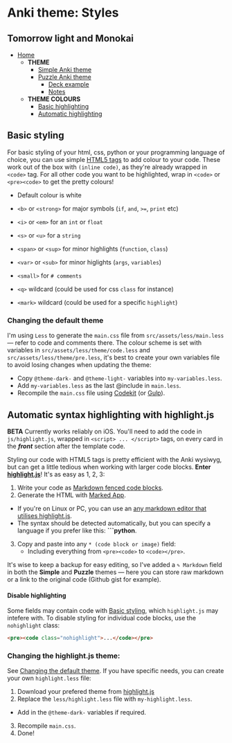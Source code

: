 # Anki theme: Styles
## Tomorrow light and Monokai

- [Home](../../../../README.md)
  - **THEME**
    - [Simple Anki theme](../../README.md#simple-theme)
    - [Puzzle Anki theme](../../README.md#puzzle-theme)
      - [Deck example](../../../dist/deck/README.md)
      - [Notes](../README.md#notes)
  - **THEME COLOURS**
    - [Basic highlighting](#)
    - [Automatic highlighting](#automatic-syntax-highlighting-with-highlightjs)


## Basic styling

For basic styling of your html, css, python or your programming language of choice, you can use simple [HTML5 tags](https://developer.mozilla.org/en/docs/Web/HTML/Element) to add colour to your code. These work out of the box with `(inline code)`, as they're already wrapped in `<code>` tag. For all other code you want to be highlighted, wrap in `<code>` or `<pre><code>` to get the pretty colours!

- Default colour is white
- `<b>` or `<strong>` for major symbols (`if`, `and`, `>=`, `print` etc)
- `<i>` or `<em>` for an `int` or `float`
- `<s>` or `<u>` for a `string`
- `<span>` or `<sup>` for minor highlights (`function`, `class`)
- `<var>` or `<sub>` for minor higlights (`args`, `variables`)
- `<small>` for `# comments`

- `<q>` wildcard (could be used for css `class` for instance)
- `<mark>` wildcard (could be used for a specific `highlight`)

### Changing the default theme

I'm using `Less` to generate the `main.css` file from `src/assets/less/main.less` — refer to code and comments there. The colour scheme is set with variables in `src/assets/less/theme/code.less` and `src/assets/less/theme/pre.less`, it's best to create your own variables file to avoid losing changes when updating the theme:

- Copy `@theme-dark-` and `@theme-light-` variables into `my-variables.less`.
- Add `my-variables.less` as the last @include in `main.less`.
- Recompile the `main.css` file using [Codekit](https://incident57.com/codekit/) (or [Gulp](http://gulpjs.com)).



## Automatic syntax highlighting with highlight.js
**BETA** Currently works reliably on iOS. You'll need to add the code in `js/highlight.js`, wrapped in `<script> ... </script>` tags, on every card in the ***front*** section after the template code.

<!-- ![Marked App syntax highlighting with highlight.js](../../img/marked-app-inspector.png)

*Quickly generate syntax highlighting with Marked App* -->

Styling our code with HTML5 tags is pretty efficient with the Anki wysiwyg, but can get a little tedious when working with larger code blocks. **Enter [highlight.js](https://highlightjs.org/)**! It's as easy as 1, 2, 3:

1. Write your code as [Markdown fenced code blocks](https://help.github.com/articles/github-flavored-markdown/#fenced-code-blocks).
2. Generate the HTML with [Marked App](http://marked2app.com/help/Special_Features/For_Programmers.html).
  - If you're on Linux or PC, you can use an [any markdown editor that utilises highlight.js](http://jbt.github.io/markdown-editor/).
  - The syntax should be detected automatically, but you can specify a language if you prefer like this: **```python**.
3. Copy and paste into any `* (code block or image)` field:
   - Including everything from `<pre><code>` to `<code></pre>`.

It's wise to keep a backup for easy editing, so I've added a `✎ Markdown` field in both the **Simple** and **Puzzle** themes — here you can store raw markdown or a link to the original code (Github gist for example).

#### Disable highlighting

Some fields may contain code with [Basic styling](#basic-styling), which `highlight.js` may intefere with. To disable styling for individual code blocks, use the `nohighlight` class:

```html
<pre><code class="nohighlight">...</code></pre>
```



### Changing the highlight.js theme:

See [Changing the default theme](#changing-the-default-theme). If you have specific needs, you can create your own `highlight.less` file:

1. Download your prefered theme from [highlight.js](https://highlightjs.org)
2. Replace the `less/highlight.less` file with `my-highlight.less`.
  - Add in the `@theme-dark-` variables if required.
3. Recompile `main.css`.
4. Done!
